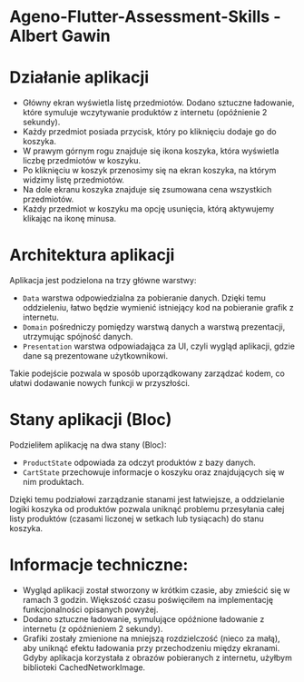 # Ageno-Flutter-Assessment-Skills - Albert Gawin


# Działanie aplikacji
- Główny ekran wyświetla listę przedmiotów. Dodano sztuczne ładowanie, które symuluje wczytywanie produktów z internetu (opóźnienie 2 sekundy).
- Każdy przedmiot posiada przycisk, który po kliknięciu dodaje go do koszyka.
- W prawym górnym rogu znajduje się ikona koszyka, która wyświetla liczbę przedmiotów w koszyku.
- Po kliknięciu w koszyk przenosimy się na ekran koszyka, na którym widzimy listę przedmiotów.
- Na dole ekranu koszyka znajduje się zsumowana cena wszystkich przedmiotów.
- Każdy przedmiot w koszyku ma opcję usunięcia, którą aktywujemy klikając na ikonę minusa.


# Architektura aplikacji
Aplikacja jest podzielona na trzy główne warstwy:
- `Data` warstwa odpowiedzialna za pobieranie danych. Dzięki temu oddzieleniu, łatwo będzie wymienić istniejący kod na pobieranie grafik z internetu.
- `Domain` pośredniczy pomiędzy warstwą danych a warstwą prezentacji, utrzymując spójność danych.
- `Presentation` warstwa odpowiadająca za UI, czyli wygląd aplikacji, gdzie dane są prezentowane użytkownikowi.

Takie podejście pozwala w sposób uporządkowany zarządzać kodem, co ułatwi dodawanie nowych funkcji w przyszłości.


# Stany aplikacji (Bloc)
Podzieliłem aplikację na dwa stany (Bloc):
- `ProductState` odpowiada za odczyt produktów z bazy danych.
- `CartState` przechowuje informacje o koszyku oraz znajdujących się w nim produktach.

Dzięki temu podziałowi zarządzanie stanami jest łatwiejsze, a oddzielanie logiki koszyka od produktów pozwala uniknąć problemu przesyłania całej listy produktów (czasami liczonej w setkach lub tysiącach) do stanu koszyka.


# Informacje techniczne:
- Wygląd aplikacji został stworzony w krótkim czasie, aby zmieścić się w ramach 3 godzin. Większość czasu poświęciłem na implementację funkcjonalności opisanych powyżej.
- Dodano sztuczne ładowanie, symulujące opóźnione ładowanie z internetu (z opóźnieniem 2 sekundy).
- Grafiki zostały zmienione na mniejszą rozdzielczość (nieco za małą), aby uniknąć efektu ładowania przy przechodzeniu między ekranami. Gdyby aplikacja korzystała z obrazów pobieranych z internetu, użyłbym biblioteki CachedNetworkImage.
